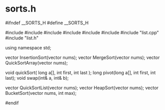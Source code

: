 # sorts.h
#ifndef __SORTS_H
#define __SORTS_H

#include <iostream>
#include <vector>
#include <cstdio>
#include <cstring>
#include <cstdlib>
#include <ctime>
#include "list.cpp"
#include "list.h"

using namespace std;

vector<long> InsertionSort(vector<long> nums);
vector<long> MergeSort(vector<long> nums);
vector<long> QuickSortArray(vector<long> nums);

void quickSort( long a[], int first, int last );
long pivot(long a[], int first, int last);
void swap(int& a, int& b);

vector<long> QuickSortList(vector<long> nums);
vector<long> HeapSort(vector<long> nums);
vector<long> BucketSort(vector<long> nums, int max);

#endif
